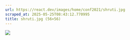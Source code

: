```yaml
---
url: https://react.dev/images/home/conf2021/shruti.jpg
scraped_at: 2025-05-25T08:43:12.770995
title: shruti.jpg (56×56)
---
```


![](https://react.dev/images/home/conf2021/shruti.jpg)

